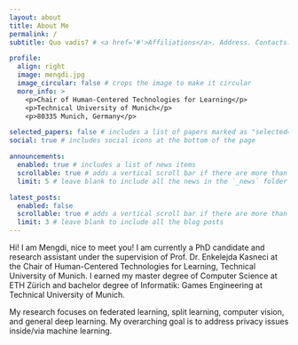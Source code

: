 ```yaml
---
layout: about
title: About Me
permalink: /
subtitle: Quo vadis? # <a href='#'>Affiliations</a>. Address. Contacts. Motto. Etc.

profile:
  align: right
  image: mengdi.jpg
  image_circular: false # crops the image to make it circular
  more_info: >
    <p>Chair of Human-Centered Technologies for Learning</p>
    <p>Technical University of Munich</p>
    <p>80335 Munich, Germany</p>

selected_papers: false # includes a list of papers marked as "selected={true}"
social: true # includes social icons at the bottom of the page

announcements:
  enabled: true # includes a list of news items
  scrollable: true # adds a vertical scroll bar if there are more than 3 news items
  limit: 5 # leave blank to include all the news in the `_news` folder

latest_posts:
  enabled: false
  scrollable: true # adds a vertical scroll bar if there are more than 3 new posts items
  limit: 3 # leave blank to include all the blog posts
---
```


Hi! I am Mengdi, nice to meet you! I am currently a PhD candidate and research assistant under the supervision of Prof. Dr. Enkelejda Kasneci at the Chair of Human-Centered Technologies for Learning, Technical University of Munich. I earned my master degree of Computer Science at ETH Zürich and bachelor degree of Informatik: Games Engineering at Technical University of Munich. 

My research focuses on federated learning, split learning, computer vision, and general deep learning. My overarching goal is to address privacy issues inside/via machine learning. 